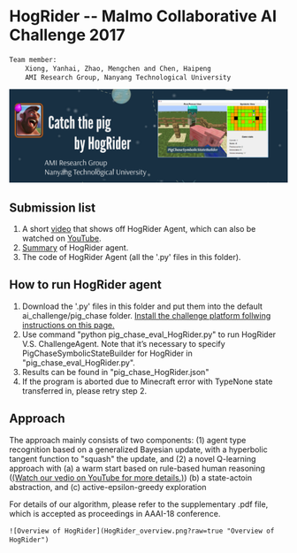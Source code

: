 # HogRider -- Malmo Collaborative AI Challenge 2017

    Team member: 
        Xiong, Yanhai, Zhao, Mengchen and Chen, Haipeng 
        AMI Research Group, Nanyang Technological University

![Screenshot of HogRider](HogRider.png?raw=true "Screenshot of HogRider")

## Submission list
1. A short [video](HogRider.mp4) that shows off HogRider Agent, which can also be watched on [YouTube](https://youtu.be/Ho7GZa3Klcc).
2. [Summary](HogRider_summary.pdf) of HogRider agent.
3. The code of HogRider Agent (all the '.py' files in this folder).

## How to run HogRider agent

1. Download the '.py' files in this folder and put them into the default ai_challenge/pig_chase folder. [Install the challenge platform follwing instructions on this page.]( https://github.com/Microsoft/malmo-challenge)
2. Use command "python pig_chase_eval_HogRider.py" to run HogRider V.S. ChallengeAgent. Note that it’s necessary to specify PigChaseSymbolicStateBuilder for HogRider in "pig_chase_eval_HogRider.py".
3. Results can be found in "pig_chase_HogRider.json"
4. If the program is aborted due to Minecraft error with TypeNone state transferred in, please retry step 2.

## Approach 



The approach mainly consists of two components: 
(1) agent type recognition based on a generalized Bayesian update, with a hyperbolic tangent function to "squash" the update, and 
(2) a novel Q-learning approach with 
    (a) a warm start based on rule-based human reasoning ([(Watch our vedio on YouTube for more details.)](https://youtu.be/Ho7GZa3Klcc))
    (b) a state-actoin abstraction, and 
    (c) active-epsilon-greedy exploration
    
For details of our algorithm, please refer to the supplementary .pdf file, which is accepted as proceedings in AAAI-18 conference.

    ![Overview of HogRider](HogRider_overview.png?raw=true "Overview of HogRider")
     



 

